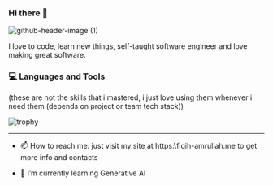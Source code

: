 ### Hi there 👋
![github-header-image (1)](https://github.com/fiqihamrullah/fiqihamrullah/assets/68839112/1c54e8be-17cb-41f9-a9b7-af8667f5dcbd)

I love to code, learn new things, self-taught software engineer and love making great software.

### 💻 Languages and Tools
(these are not the skills that i mastered, i just love using them whenever i need them (depends on project or team tech stack))

![trophy](https://skillicons.dev/icons?i=java,cs,php,py,kotlin,nodejs,js,cpp,python,laravel,spring,dotnet,opencv,unity,matlab,androidstudio,visualstudio,vscode,idea,eclipse,postman,html,bootstrap,jquery,maven,gradle,mysql,postgres,redis,git&perline=13)
<hr>  

- 📫 How to reach me:
just visit my site at https:\\fiqih-amrullah.me to get more info and contacts

- 🌱 I’m currently learning Generative AI

<!--
**fiqihamrullah/fiqihamrullah** is a ✨ _special_ ✨ repository because its `README.md` (this file) appears on your GitHub profile.

Here are some ideas to get you started:

- 🔭 I’m currently working on ...

- 👯 I’m looking to collaborate on ...
- 🤔 I’m looking for help with ...
- 💬 Ask me about ...
 ...
- 😄 Pronouns: ...
- ⚡ Fun fact: ...
-->
